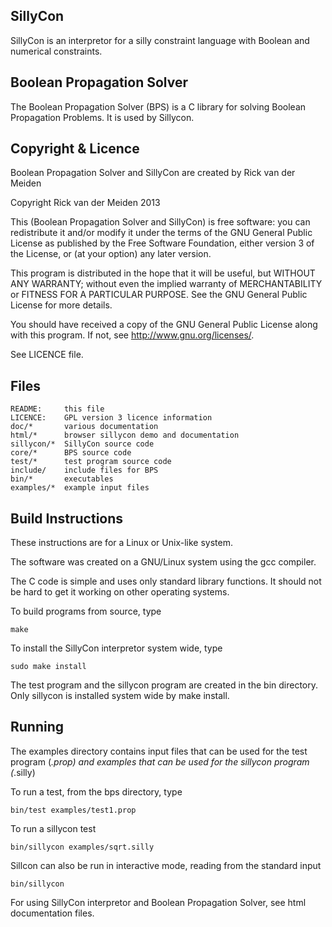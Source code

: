 SillyCon
----
SillyCon is an interpretor for a silly constraint language with Boolean
and numerical constraints. 

Boolean Propagation Solver
---
The Boolean Propagation Solver (BPS) is a C library for solving Boolean
Propagation Problems. It is used by Sillycon. 

Copyright & Licence
-------------------

Boolean Propagation Solver and SillyCon are created by Rick van der Meiden
 
Copyright Rick van der Meiden 2013

This (Boolean Propagation Solver and SillyCon) is free software: 
you can redistribute it and/or modify it under the terms of the 
GNU General Public License as published by the Free Software 
Foundation, either version 3 of the License, or (at your option) 
any later version.

This program is distributed in the hope that it will be useful,
but WITHOUT ANY WARRANTY; without even the implied warranty of
MERCHANTABILITY or FITNESS FOR A PARTICULAR PURPOSE.  See the
GNU General Public License for more details.

You should have received a copy of the GNU General Public License
along with this program.  If not, see <http://www.gnu.org/licenses/>.

See LICENCE file.

Files
-----

    README:     this file
    LICENCE:    GPL version 3 licence information
    doc/*       various documentation
    html/*      browser sillycon demo and documentation
    sillycon/*  SillyCon source code
    core/*      BPS source code
    test/*      test program source code
    include/    include files for BPS
    bin/*       executables
    examples/*  example input files

Build Instructions
------------
These instructions are for a Linux or Unix-like system.

The software was created on a GNU/Linux system
using the gcc compiler.

The C code is simple and uses only standard library
functions. It should not be hard to get it working on other
operating systems. 

To build programs from source, type

    make

To install the SillyCon interpretor system wide, type

    sudo make install

The test program and the sillycon program are created in the bin
directory. Only sillycon is installed system wide by make install.

Running
----

The examples directory contains input files that can be used 
for the test program (*.prop) and examples that can be used
for the sillycon program (*.silly)

To run a test, from the bps directory, type
    
    bin/test examples/test1.prop

To run a sillycon test

    bin/sillycon examples/sqrt.silly

Sillcon can also be run in interactive mode, reading from the standard input

    bin/sillycon

For using SillyCon interpretor and Boolean Propagation Solver, 
see html documentation files.

